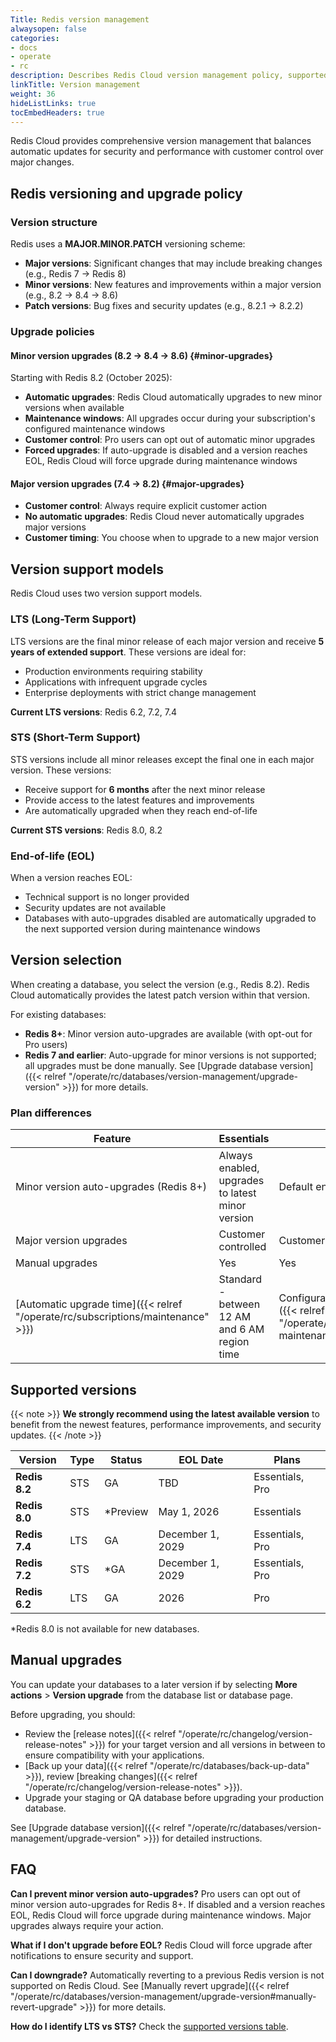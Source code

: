 ```yaml
---
Title: Redis version management
alwaysopen: false
categories:
- docs
- operate
- rc
description: Describes Redis Cloud version management policy, supported versions, and upgrade options.
linkTitle: Version management
weight: 36
hideListLinks: true
tocEmbedHeaders: true
---
```


Redis Cloud provides comprehensive version management that balances automatic updates for security and performance with customer control over major changes.

## Redis versioning and upgrade policy

### Version structure

Redis uses a **MAJOR.MINOR.PATCH** versioning scheme:

- **Major versions**: Significant changes that may include breaking changes (e.g., Redis 7 → Redis 8)
- **Minor versions**: New features and improvements within a major version (e.g., 8.2 → 8.4 → 8.6)
- **Patch versions**: Bug fixes and security updates (e.g., 8.2.1 → 8.2.2)

### Upgrade policies

#### Minor version upgrades (8.2 → 8.4 → 8.6) {#minor-upgrades}

Starting with Redis 8.2 (October 2025):

- **Automatic upgrades**: Redis Cloud automatically upgrades to new minor versions when available
- **Maintenance windows**: All upgrades occur during your subscription's configured maintenance windows
- **Customer control**: Pro users can opt out of automatic minor upgrades
- **Forced upgrades**: If auto-upgrade is disabled and a version reaches EOL, Redis Cloud will force upgrade during maintenance windows

#### Major version upgrades (7.4 → 8.2) {#major-upgrades}

- **Customer control**: Always require explicit customer action
- **No automatic upgrades**: Redis Cloud never automatically upgrades major versions
- **Customer timing**: You choose when to upgrade to a new major version

## Version support models

Redis Cloud uses two version support models.

### LTS (Long-Term Support)

LTS versions are the final minor release of each major version and receive **5 years of extended support**. These versions are ideal for:

- Production environments requiring stability
- Applications with infrequent upgrade cycles
- Enterprise deployments with strict change management

**Current LTS versions**: Redis 6.2, 7.2, 7.4

### STS (Short-Term Support)

STS versions include all minor releases except the final one in each major version. These versions:

- Receive support for **6 months** after the next minor release
- Provide access to the latest features and improvements
- Are automatically upgraded when they reach end-of-life

**Current STS versions**: Redis 8.0, 8.2

### End-of-life (EOL)

When a version reaches EOL:

- Technical support is no longer provided
- Security updates are not available
- Databases with auto-upgrades disabled are automatically upgraded to the next supported version during maintenance windows

## Version selection

When creating a database, you select the version (e.g., Redis 8.2). Redis Cloud automatically provides the latest patch version within that version.

For existing databases:

- **Redis 8+**: Minor version auto-upgrades are available (with opt-out for Pro users)
- **Redis 7 and earlier**: Auto-upgrade for minor versions is not supported; all upgrades must be done manually. See [Upgrade database version]({{< relref "/operate/rc/databases/version-management/upgrade-version" >}}) for more details.

### Plan differences

| Feature | Essentials | Pro |
|---------|------------|-----|
| Minor version auto-upgrades (Redis 8+) | Always enabled, upgrades to latest minor version | Default enabled, can disable |
| Major version upgrades | Customer controlled | Customer controlled |
| Manual upgrades | Yes | Yes |
| [Automatic upgrade time]({{< relref "/operate/rc/subscriptions/maintenance" >}}) | Standard - between 12 AM and 6 AM region time | Configurable - [Set maintenance windows]({{< relref "/operate/rc/subscriptions/maintenance/set-maintenance-windows" >}}) |

## Supported versions

{{< note >}}
**We strongly recommend using the latest available version** to benefit from the newest features, performance improvements, and security updates.
{{< /note >}}

| Version | Type | Status | EOL Date | Plans |
|---------|------|--------|----------|-------|
| **Redis 8.2** | STS | GA | TBD | Essentials, Pro |
| **Redis 8.0** | STS | *Preview | May 1, 2026 | Essentials |
| **Redis 7.4** | LTS | GA | December 1, 2029 | Essentials, Pro |
| **Redis 7.2** | STS | *GA | December 1, 2029 | Essentials, Pro |
| **Redis 6.2** | LTS | GA | 2026 | Pro |

*Redis 8.0 is not available for new databases.

## Manual upgrades

You can update your databases to a later version if by selecting **More actions** > **Version upgrade** from the database list or database page.

Before upgrading, you should:

- Review the [release notes]({{< relref "/operate/rc/changelog/version-release-notes" >}}) for your target version and all versions in between to ensure compatibility with your applications.
- [Back up your data]({{< relref "/operate/rc/databases/back-up-data" >}}), review [breaking changes]({{< relref "/operate/rc/changelog/version-release-notes" >}}).
- Upgrade your staging or QA database before upgrading your production database.

See [Upgrade database version]({{< relref "/operate/rc/databases/version-management/upgrade-version" >}}) for detailed instructions.

## FAQ

**Can I prevent minor version auto-upgrades?**
Pro users can opt out of minor version auto-upgrades for Redis 8+. If disabled and a version reaches EOL, Redis Cloud will force upgrade during maintenance windows. Major upgrades always require your action.

**What if I don't upgrade before EOL?**
Redis Cloud will force upgrade after notifications to ensure security and support.

**Can I downgrade?**
Automatically reverting to a previous Redis version is not supported on Redis Cloud. See [Manually revert upgrade]({{< relref "/operate/rc/databases/version-management/upgrade-version#manually-revert-upgrade" >}}) for more details.

**How do I identify LTS vs STS?**
Check the [supported versions table](#supported-versions).
